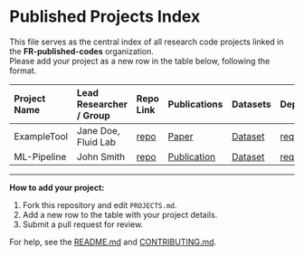 # Published Projects Index

This file serves as the central index of all research code projects linked in the **FR-published-codes** organization.  
Please add your project as a new row in the table below, following the format.

| Project Name   | Lead Researcher / Group | Repo Link                                                     | Publications                      | Datasets                    | Dependencies                  |
|:-------------- |:----------------------- |:------------------------------------------------------------- |:---------------------------------- |:--------------------------- |:------------------------------|
| ExampleTool    | Jane Doe, Fluid Lab     | [repo](https://github.com/FR-published-codes/exampletool)     | [Paper](https://doi.org/xxxx)     | [Dataset](https://...)      | [requirements.txt](https://github.com/FR-published-codes/exampletool/blob/main/requirements.txt) |
| ML-Pipeline    | John Smith              | [repo](https://github.com/FR-published-codes/ml-pipeline)     | [Publication](https://doi.org/yyy)| [Dataset](https://...)      | [requirements.txt](https://github.com/FR-published-codes/ml-pipeline/blob/main/requirements.txt) |

---

**How to add your project:**  
1. Fork this repository and edit `PROJECTS.md`.
2. Add a new row to the table with your project details.
3. Submit a pull request for review.

For help, see the [README.md](./README.md) and [CONTRIBUTING.md](./CONTRIBUTING.md).

